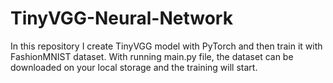 # TinyVGG-Neural-Network

In this repository I create TinyVGG model with PyTorch and then train it with FashionMNIST dataset. With running main.py file, the dataset can be downloaded on your local storage and the training will start.
